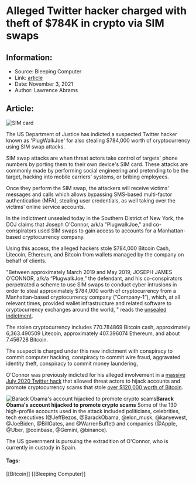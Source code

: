 # Alleged Twitter hacker charged with theft of $784K in crypto via SIM swaps
### 

## Information:
+ Source: Bleeping Computer
+ Link: [article](https://www.bleepingcomputer.com/news/security/alleged-twitter-hacker-charged-with-theft-of-784k-in-crypto-via-sim-swaps/)
+ Date: November 3, 2021
+ Author: Lawrence Abrams


## Article:
![SIM card](https://www.bleepstatic.com/content/hl-images/2021/02/10/Smartphone-SIM.jpg)


The US Department of Justice has indicted a suspected Twitter hacker known as 'PlugWalkJoe' for also stealing $784,000 worth of cryptocurrency using SIM swap attacks.


SIM swap attacks are when threat actors take control of targets' phone numbers by porting them to their own device's SIM card. These attacks are commonly made by performing social engineering and pretending to be the target, hacking into mobile carriers' systems, or bribing employees.


Once they perform the SIM swap, the attackers will receive victims' messages and calls which allows bypassing SMS-based multi-factor authentication (MFA), stealing user credentials, as well taking over the victims' online service accounts.


In the indictment unsealed today in the Southern District of New York, the DOJ claims that Joseph O'Connor, a/k/a "PlugwalkJoe," and co-conspirators used SIM swaps to gain access to accounts for a Manhattan-based cryptocurrency company.


Using this access, the alleged hackers stole $784,000 Bitcoin Cash, Litecoin, Ethereum, and Bitcoin from wallets managed by the company on behalf of clients.


"Between approximately March 2019 and May 2019, JOSEPH JAMES O’CONNOR, a/k/a “PlugwalkJoe,” the defendant, and his co-conspirators perpetrated a scheme to use SIM swaps to conduct cyber intrusions in order to steal approximately $784,000 worth of cryptocurrency from a Manhattan-based cryptocurrency company (“Company-1”), which, at all relevant times, provided wallet infrastructure and related software to cryptocurrency exchanges around the world, " reads the [unsealed indictment](https://www.justice.gov/usao-sdny/press-release/file/1446146/download).


The stolen cryptocurrency includes 770.784869 Bitcoin cash, approximately 6,363.490509 Litecoin, approximately 407.396074 Ethereum, and about 7.456728 Bitcoin. 


The suspect is charged under this new indictment with conspiracy to commit computer hacking, conspiracy to commit wire fraud, aggravated identity theft, conspiracy to commit money laundering, 


O'Connor was previously indicted for his alleged involvement in a [massive July 2020 Twitter hack](https://www.bleepingcomputer.com/news/security/apple-kanye-gates-bezos-more-hacked-in-twitter-account-crypto-scam/) that allowed threat actors to hijack accounts and promote cryptocurrency scams that stole [over $120,000 worth of Bitcoin](https://www.bleepingcomputer.com/news/security/twitter-hackers-targeted-130-accounts-no-passwords-accessed/).



![Barack Obama's account hijacked to promote crypto scams](https://www.bleepstatic.com/images/news/u/1109292/2020/Barack--Obama.jpg)**Barack Obama's account hijacked to promote crypto scams**
Some of the 130 high-profile accounts used in the attack included politicians, celebrities, tech executives (@JeffBezos, @BarackObama, @elon\_musk, @kanyewest, @JoeBiden, @BillGates, and @WarrenBuffet) and companies (@Apple, @Uber, @coinbase, @Gemini, @binance).


The US government is pursuing the extradition of O'Connor, who is currently in custody in Spain.




#### Tags:
[[Bitcoin]] [[Bleeping Computer]]
